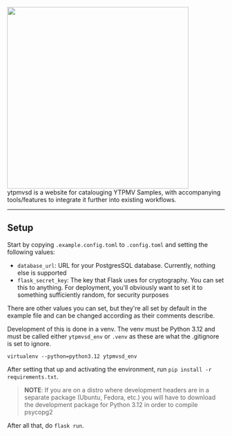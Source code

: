 <img src="https://github.com/user-attachments/assets/316f1b09-9a2d-4b8a-98bc-aca9c4fb0d78" style="width: 30em;"><br>
ytpmvsd is a website for catalouging YTPMV Samples, with accompanying tools/features to integrate it further into existing workflows.

---

## Setup

Start by copying `.example.config.toml` to `.config.toml` and setting the following values:

- `database_url`: URL for your PostgresSQL database. Currently, nothing else is supported
- `flask_secret_key`: The key that Flask uses for cryptography. You can set this to anything. For deployment, you'll obviously want to set it to something sufficiently random, for security purposes

There are other values you can set, but they're all set by default in the example file and can be changed according as their comments describe.

Development of this is done in a venv. The venv must be Python 3.12 and must be called either `ytpmvsd_env` or `.venv` as these are what the .gitignore is set to ignore.

`virtualenv --python=python3.12 ytpmvsd_env`

After setting that up and activating the environment, run `pip install -r requirements.txt`.

> **NOTE**: If you are on a distro where development headers are in a separate package (Ubuntu, Fedora, etc.) you will have to download the development package for Python 3.12 in order to compile psycopg2

After all that, do `flask run`.
